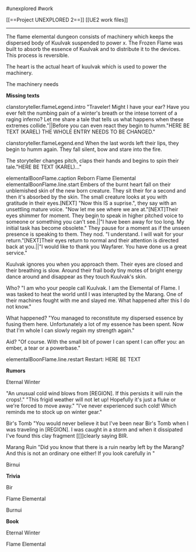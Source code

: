 #unexplored 
#work 

[[==Project UNEXPLORED 2==]]
[[UE2 work files]]

----

The flame elemental dungeon consists of machinery which keeps the dispersed body of Kuulvak suspended to power x.
The Frozen Flame was built to absorb the essence of Kuulvak and to distribute it to the devices. This process is reversible. 

The heart is the actual heart of kuulvak which is used to power the machinery.

The machinery needs

**Missing texts**

clanstoryteller.flameLegend.intro	"Traveler! Might I have your ear? Have you ever felt the numbing pain of a winter's breath or the intese torrent of a raging inferno? Let me share a tale that tells us what happens when these extremes collide."||Before you can even react they begin to humm."HERE BE TEXT (KAREL) THE WHOLE ENTRY NEEDS TO BE CHANGED."	

clanstoryteller.flameLegend.end	When the last words left their lips, they begin to humm again. They fall silent, bow and stare into the fire. 

The storyteller changes pitch, claps their hands and begins to spin their tale."HERE BE TEXT (KAREL)..."

elementalBoonFlame.caption	Reborn Flame Elemental
elementalBoonFlame.line.start	 Embers of the burnt heart fall on their unblemished skin of the new born creature. They sit their for a second and then it's absorbed by the skin. The small creature looks at you with gratitude in their eyes.[NEXT] "Now this IS a suprise.", they say with an unsettling mature voice. "Now let me see where we are at."[NEXT]Their eyes shimmer for moment. They begin to speak in higher pitched voice to someone or something you can't see.||"I have been away for too long. My initial task has become obsolete." They pause for a moment as if the unseen presence is speaking to them. They nod. "I understand. I will wait for your return."[NEXT]Their eyes return to normal and their attention is directed back at you.||"I would like to thank you Wayfarer. You have done us a great service."

Kuulvak ignores you when you approach them. Their eyes are closed and their breathing is slow. Around their frail body tiny motes of bright energy dance around and disappear as they touch Kuulvak's skin. 

Who?
"I am who your people call Kuulvak. I am the Elemental of Flame. I was tasked to heat the world until I was interupted by the Marang. One of their machines fought with me and slayed me. What happened after this I do not know."

What happened?
"You managed to reconstitute my dispersed essence by fusing them here. Unfortunately a lot of my essence has been spent. Now that I'm whole I can slowly regain my strength again."

Aid?
"Of course. With the small bit of power I can spent I can offer you: an ember, a tear or a powerbase."


elementalBoonFlame.line.restart	Restart: HERE BE TEXT

**Rumors**

Eternal Winter

"An unusual cold wind blows from [REGION]. If this persists it will ruin the crops!."
"This frigid weather will not let up! Hopefully it's just a fluke or we're forced to move away."
"I've never experienced such cold! Which reminds me to stock up on winter gear."



Bir's Tomb
"You would never believe it but I've been near Bir's Tomb when I was traveling in [REGION].  I was caught in a storm and when it dissipated I've found this clay fragment [[]]clearly saying BIR. 

Marang Ruin
"Did you know that there is a ruin nearby left by the Marang? And this is not an ordinary one either! If you look carefully in "

Birnui

**Trivia**

Bir

Flame Elemental

Burnui

**Book**

Eternal Winter

Flame Elemental